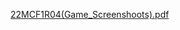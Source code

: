 [22MCF1R04(Game_Screenshoots).pdf](https://github.com/user-attachments/files/17375182/22MCF1R04.Game_Screenshoots.pdf)
